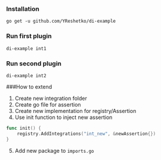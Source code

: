 ### Installation

```
go get -u github.com/YReshetko/di-example
```

### Run first plugin

```
di-example int1
```

### Run second plugin

```
di-example int2
```

###How to extend

1. Create new integration folder
2. Create go file for assertion
3. Create new implementation for registry/Assertion
4. Use init function to inject new assertion
```go
func init() {
	registry.AddIntegrations("int_new", &newAssertion{})
}
```
5. Add new package to `imports.go`